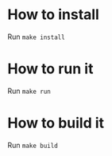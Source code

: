 # How to install

Run `make install`

# How to run it

Run `make run`

# How to build it

Run `make build`
